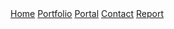  <div class="topnav">
     <a href="/">Home</a>
     <a href="/projects">Portfolio</a>
     <a href="/portal">Portal</a>
     <a href="mailto:contact@toastxc.xyz">Contact</a>
     <a href="/report">Report</a>
 </div>
<br/>